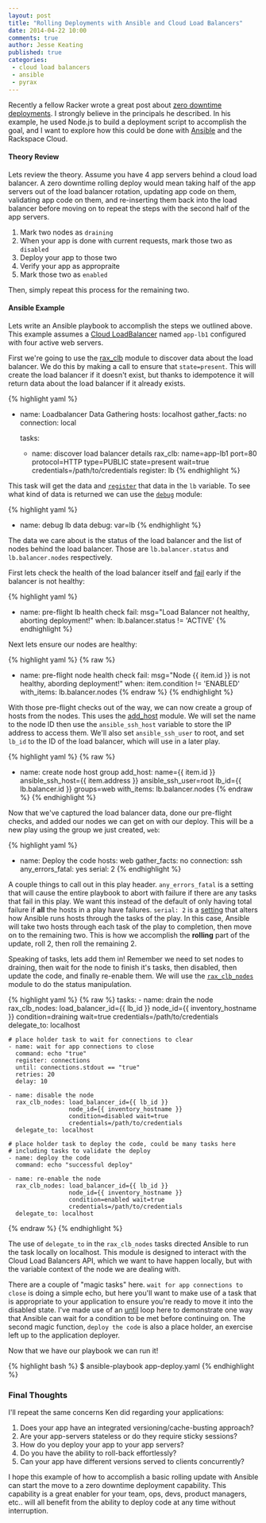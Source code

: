```yaml
---
layout: post
title: "Rolling Deployments with Ansible and Cloud Load Balancers"
date: 2014-04-22 10:00
comments: true
author: Jesse Keating
published: true
categories:
 - cloud load balancers
 - ansible
 - pyrax
---
```


Recently a fellow Racker wrote a great post about [zero downtime deployments][0]. I strongly believe in the principals he described. In his example, he used Node.js to build a deployment script to accomplish the goal, and I want to explore how this could be done with [Ansible][1] and the Rackspace Cloud.

<!--more-->

#### Theory Review
Lets review the theory. Assume you have 4 app servers behind a cloud load balancer. A zero downtime rolling deploy would mean taking half of the app servers out of the load balancer rotation, updating app code on them, validating app code on them, and re-inserting them back into the load balancer before moving on to repeat the steps with the second half of the app servers.

1. Mark two nodes as `draining`
2. When your app is done with current requests, mark those two as `disabled`
3. Deploy your app to those two
4. Verify your app as appropraite
5. Mark those two as `enabled`

Then, simply repeat this process for the remaining two.

#### Ansible Example
Lets write an Ansible playbook to accomplish the steps we outlined above. This example assumes a [Cloud LoadBalancer][2] named `app-lb1` configured with four active web servers.

First we're going to use the [rax_clb][3] module to discover data about the load balancer. We do this by making a call to ensure that `state=present`. This will create the load balancer if it doesn't exist, but thanks to idempotence it will return data about the load balancer if it already exists.

{% highlight yaml %}
- name: Loadbalancer Data Gathering
  hosts: localhost
  gather_facts: no
  connection: local

  tasks:
    - name: discover load balancer details
      rax_clb: name=app-lb1 port=80 protocol=HTTP type=PUBLIC
               state=present wait=true
               credentials=/path/to/credentials
      register: lb
{% endhighlight %}

This task will get the data and [`register`][4] that data in the `lb` variable. To see what kind of data is returned we can use the [`debug`][5] module:

{% highlight yaml %}
- name: debug lb data
  debug: var=lb
{% endhighlight %}

The data we care about is the status of the load balancer and the list of nodes behind the load balancer. Those are `lb.balancer.status` and `lb.balancer.nodes` respectively.

First lets check the health of the load balancer itself and [fail][6] early if the balancer is not healthy:

{% highlight yaml %}
- name: pre-flight lb health check
  fail: msg="Load Balancer not healthy, aborting deployment!"
  when: lb.balancer.status != 'ACTIVE'
{% endhighlight %}

Next lets ensure our nodes are healthy:

{% highlight yaml %}
{% raw %}
- name: pre-flight node health check
  fail: msg="Node {{ item.id }} is not healthy, abording deployment!"
  when: item.condition != 'ENABLED'
  with_items: lb.balancer.nodes
{% endraw %}
{% endhighlight %}

With those pre-flight checks out of the way, we can now create a group of hosts from the nodes. This uses the [add_host][7] module. We will set the name to the node ID then use the `ansible_ssh_host` variable to store the IP address to access them. We'll also set `ansible_ssh_user` to root, and set `lb_id` to the ID of the load balancer, which will use in a later play.

{% highlight yaml %}
{% raw %}
- name: create node host group
  add_host: name={{ item.id }} ansible_ssh_host={{ item.address }}
            ansible_ssh_user=root lb_id={{ lb.balancer.id }}
            groups=web
  with_items: lb.balancer.nodes
{% endraw %}
{% endhighlight %}

Now that we've captured the load balancer data, done our pre-flight checks, and added our nodes we can get on with our deploy. This will be a new play using the group we just created, `web`:

{% highlight yaml %}
- name: Deploy the code
  hosts: web
  gather_facts: no
  connection: ssh
  any_errors_fatal: yes
  serial: 2
{% endhighlight %}

A couple things to call out in this play header. `any_errors_fatal` is a setting that will cause the entire playbook to abort with failure if there are any tasks that fail in this play. We want this instead of the default of only having total failure if **all** the hosts in a play have failures. `serial: 2` is a [setting][8] that alters how Ansible runs hosts through the tasks of the play. In this case, Ansible will take two hosts through each task of the play to completion, then move on to the remaining two. This is how we accomplish the **rolling** part of the update, roll 2, then roll the remaining 2.

Speaking of tasks, lets add them in! Remember we need to set nodes to draining, then wait for the node to finish it's tasks, then disabled, then update the code, and finally re-enable them. We will use the [`rax_clb_nodes`][9] module to do the status manipulation.

{% highlight yaml %}
{% raw %}
  tasks:
    - name: drain the node
      rax_clb_nodes: load_balancer_id={{ lb_id }}
                     node_id={{ inventory_hostname }}
                     condition=draining wait=true
                     credentials=/path/to/credentials
      delegate_to: localhost

    # place holder task to wait for connections to clear
    - name: wait for app connections to close
      command: echo "true"
      register: connections
      until: connections.stdout == "true"
      retries: 20
      delay: 10

    - name: disable the node
      rax_clb_nodes: load_balancer_id={{ lb_id }}
                     node_id={{ inventory_hostname }}
                     condition=disabled wait=true
                     credentials=/path/to/credentials
      delegate_to: localhost

    # place holder task to deploy the code, could be many tasks here
    # including tasks to validate the deploy
    - name: deploy the code
      command: echo "successful deploy"

    - name: re-enable the node
      rax_clb_nodes: load_balancer_id={{ lb_id }}
                     node_id={{ inventory_hostname }}
                     condition=enabled wait=true
                     credentials=/path/to/credentials
      delegate_to: localhost
{% endraw %}
{% endhighlight %}

The use of `delegate_to` in the `rax_clb_nodes` tasks directed Ansible to run the task locally on localhost. This module is designed to interact with the Cloud Load Balancers API, which we want to have happen locally, but with the variable context of the node we are dealing with.

There are a couple of "magic tasks" here. `wait for app connections to close` is doing a simple echo, but here you'll want to make use of a task that is appropriate to your application to ensure you're ready to move it into the disabled state. I've made use of an [until][10] loop here to demonstrate one way that Ansible can wait for a condition to be met before continuing on. The second magic function, `deploy the code` is also a place holder, an exercise left up to the application deployer.

Now that we have our playbook we can run it!

{% highlight bash %}
$ ansible-playbook app-deploy.yaml
{% endhighlight %}

### Final Thoughts
I'll repeat the same concerns Ken did regarding your applications:

1. Does your app have an integrated versioning/cache-busting approach?
2. Are your app-servers stateless or do they require sticky sessions?
3. How do you deploy your app to your app servers?
4. Do you have the ability to roll-back effortlessly?
5. Can your app have different versions served to clients concurrently?

I hope this example of how to accomplish a basic rolling update with Ansible can start the move to a zero downtime deployment capability. This capability is a great enabler for your team, ops, devs, product managers, etc.. will all benefit from the ability to deploy code at any time without interruption.

  [0]: http://developer.rackspace.com/blog/zero-downtime-deployments-with-pkgcloud-and-cloud-load-balancers.html
  [1]: http://www.ansible.com
  [2]: http://www.rackspace.com/cloud/load-balancing/
  [3]: http://docs.ansible.com/rax_clb_module.html
  [4]: http://docs.ansible.com/playbooks_variables.html#registered-variables
  [5]: http://docs.ansible.com/debug_module.html
  [6]: http://docs.ansible.com/fail_module.html
  [7]: http://docs.ansible.com/add_host_module.html
  [8]: http://docs.ansible.com/playbooks_delegation.html#rolling-update-batch-size
  [9]: http://docs.ansible.com/rax_clb_nodes_module.html
  [10]: http://docs.ansible.com/playbooks_loops.html#do-until-loops
